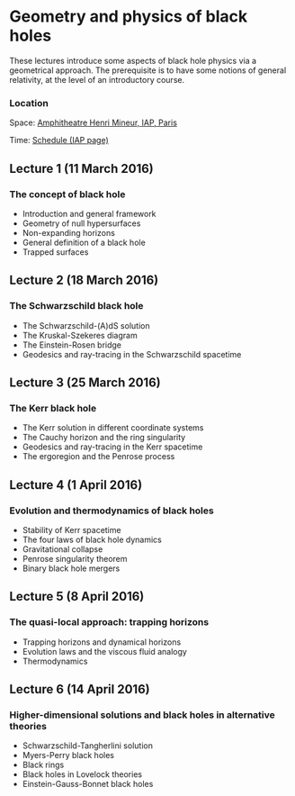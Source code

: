 # Geometry and physics of black holes

These lectures introduce some aspects of black hole physics via a geometrical approach. The prerequisite is to have some notions of general relativity, at the level of an introductory course.  


### Location

Space: [Amphitheatre Henri Mineur, IAP, Paris](http://www.iap.fr)

Time: [Schedule (IAP page)](http://www.iap.fr/vie_scientifique/cours/cours.php?nom=cours_iap&annee=2016&langue=en)

## Lecture 1 (11 March 2016)

### The concept of black hole

- Introduction and general framework 
- Geometry of null hypersurfaces
- Non-expanding horizons
- General definition of a black hole
- Trapped surfaces


## Lecture 2 (18 March 2016)

### The Schwarzschild black hole

- The Schwarzschild-(A)dS solution
- The Kruskal-Szekeres diagram
- The Einstein-Rosen bridge
- Geodesics and ray-tracing in the Schwarzschild spacetime
 

## Lecture 3 (25 March 2016)

### The Kerr black hole

- The Kerr solution in different coordinate systems
- The Cauchy horizon and the ring singularity
- Geodesics and ray-tracing in the Kerr spacetime
- The ergoregion and the Penrose process


## Lecture 4 (1 April 2016)

### Evolution and thermodynamics of black holes

- Stability of Kerr spacetime
- The four laws of black hole dynamics
- Gravitational collapse
- Penrose singularity theorem
- Binary black hole mergers


## Lecture 5 (8 April 2016)

### The quasi-local approach: trapping horizons

- Trapping horizons and dynamical horizons
- Evolution laws and the viscous fluid analogy
- Thermodynamics


## Lecture 6 (14 April 2016)

### Higher-dimensional solutions and black holes in alternative theories

- Schwarzschild-Tangherlini solution
- Myers-Perry black holes
- Black rings
- Black holes in Lovelock theories
- Einstein-Gauss-Bonnet black holes

